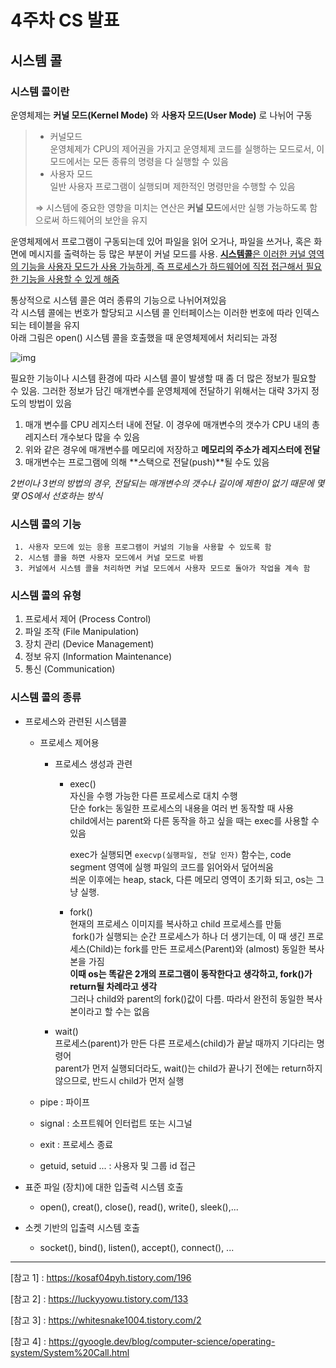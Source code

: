 # 4주차 CS 발표

## 시스템 콜

### 시스템 콜이란

운영체제는 **커널 모드(Kernel Mode)** 와 **사용자 모드(User Mode)** 로 나뉘어  구동

> - 커널모드</br>
>   운영체제가 CPU의 제어권을 가지고 운영체제 코드를 실행하는 모드로서, 이 모드에서는 모든 종류의 명령을 다 실행할 수 있음
> - 사용자 모드</br>
>   일반 사용자 프로그램이 실행되며 제한적인 명령만을 수행할 수 있음
>
> ⇒  시스템에 중요한 영향을 미치는 연산은 **커널 모드**에서만 실행 가능하도록 함으로써 하드웨어의 보안을 유지

운영체제에서 프로그램이 구동되는데 있어 파일을 읽어 오거나, 파일을 쓰거나, 혹은 화면에 메시지를 출력하는 등 많은 부분이 커널 모드를 사용. <u>**시스템콜**은 이러한 커널 영역의 기능을 사용자 모드가 사용 가능하게, 즉 프로세스가 하드웨어에 직접 접근해서 필요한 기능을 사용할 수 있게 해줌</u>



통상적으로 시스템 콜은 여러 종류의 기능으로 나뉘어져있음</br>
각 시스템 콜에는 번호가 할당되고 시스템 콜 인터페이스는 이러한 번호에 따라 인덱스 되는 테이블을 유지</br>
아래 그림은 open() 시스템 콜을 호출했을 때 운영체제에서 처리되는 과정</br>

![img](https://t1.daumcdn.net/cfile/tistory/25333241535CCEE810)



필요한 기능이나 시스템 환경에 따라 시스템 콜이 발생할 때 좀 더 많은 정보가 필요할 수 있음. 그러한 정보가 담긴 매개변수를 운영체제에 전달하기 위해서는 대략 3가지 정도의 방법이 있음

1. 매개 변수를 CPU 레지스터 내에 전달. 이 경우에 매개변수의 갯수가 CPU 내의 총 레지스터 개수보다 많을 수 있음
2. 위와 같은 경우에 매개변수를 메모리에 저장하고 **메모리의 주소가 레지스터에 전달**
3. 매개변수는 프로그램에 의해 **스택으로 전달(push)**될 수도 있음

*2번이나 3번의 방법의 경우, 전달되는 매개변수의 갯수나 길이에 제한이 없기 때문에 몇몇 OS에서 선호하는 방식*



### 시스템 콜의 기능

	 1. 사용자 모드에 있는 응용 프로그램이 커널의 기능을 사용할 수 있도록 함
	 2. 시스템 콜을 하면 사용자 모드에서 커널 모드로 바뀜
	 3. 커널에서 시스템 콜을 처리하면 커널 모드에서 사용자 모드로 돌아가 작업을 계속 함



### 시스템 콜의 유형

1. 프로세서 제어 (Process Control)
2. 파일 조작 (File Manipulation)
3. 장치 관리 (Device Management)
4. 정보 유지 (Information Maintenance)
5. 통신 (Communication)



### 시스템 콜의 종류

- 프로세스와 관련된 시스템콜

  - 프로세스 제어용

    - 프로세스 생성과 관련

      - exec() </br>
        자신을 수행 가능한 다른 프로세스로 대치 수행 </br>
        단순 fork는 동일한 프로세스의 내용을 여러 번 동작할 때 사용</br>
        child에서는 parent와 다른 동작을 하고 싶을 때는 exec를 사용할 수 있음</br>

        exec가 실행되면 `execvp(실행파일, 전달 인자)` 함수는, code segment 영역에 실행 파일의 코드를 읽어와서 덮어씌움</br>
        씌운 이후에는 heap, stack, 다른 메모리 영역이 초기화 되고, os는 그냥 실행.</br>

      - fork() </br>
        현재의 프로세스 이미지를 복사하고 child 프로세스를 만듦</br>
         fork()가 실행되는 순간 프로세스가 하나 더 생기는데, 이 때 생긴 프로세스(Child)는 fork를 만든 프로세스(Parent)와 (almost) 동일한 복사본을 가짐</br>
        **이때 os는 똑같은 2개의 프로그램이 동작한다고 생각하고, fork()가 return될 차례라고 생각</br>**
        그러나 child와 parent의 fork()값이 다름. 따라서 완전히 동일한 복사본이라고 할 수는 없음</br>

    - wait() </br>
      프로세스(parent)가 만든 다른 프로세스(child)가 끝날 때까지 기다리는 명령어</br>
      parent가 먼저 실행되더라도, wait()는 child가 끝나기 전에는 return하지 않으므로, 반드시 child가 먼저 실행</br>

  - pipe : 파이프

  - signal : 소프트웨어 인터럽트 또는 시그널

  - exit : 프로세스 종료

  - getuid, setuid ... : 사용자 및 그룹 id 접근

- 표준 파일 (장치)에 대한 입출력 시스템 호출

  - open(), creat(), close(), read(), write(), sleek(),...

- 소켓 기반의 입출력 시스템 호출

  - socket(), bind(), listen(), accept(), connect(), ...

---

[참고 1] : <https://kosaf04pyh.tistory.com/196>

[참고 2] : <https://luckyyowu.tistory.com/133>

[참고 3] : <https://whitesnake1004.tistory.com/2>

[참고 4] : <https://gyoogle.dev/blog/computer-science/operating-system/System%20Call.html>
